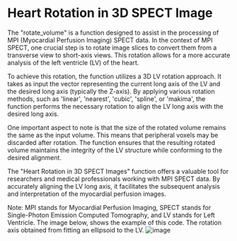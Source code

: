 # Heart Rotation in 3D SPECT Image

The "rotate_volume" is a function designed to assist in the processing of MPI (Myocardial Perfusion Imaging) SPECT data. In the context of MPI SPECT, one crucial step is to rotate image slices to convert them from a transverse view to short-axis views. This rotation allows for a more accurate analysis of the left ventricle (LV) of the heart.

To achieve this rotation, the function utilizes a 3D LV rotation approach. It takes as input the vector representing the current long axis of the LV and the desired long axis (typically the Z-axis). By applying various rotation methods, such as 'linear', 'nearest', 'cubic', 'spline', or 'makima', the function performs the necessary rotation to align the LV long axis with the desired long axis.

One important aspect to note is that the size of the rotated volume remains the same as the input volume. This means that peripheral voxels may be discarded after rotation. The function ensures that the resulting rotated volume maintains the integrity of the LV structure while conforming to the desired alignment.

The "Heart Rotation in 3D SPECT Images" function offers a valuable tool for researchers and medical professionals working with MPI SPECT data. By accurately aligning the LV long axis, it facilitates the subsequent analysis and interpretation of the myocardial perfusion images.

Note: MPI stands for Myocardial Perfusion Imaging, SPECT stands for Single-Photon Emission Computed Tomography, and LV stands for Left Ventricle.
The image below, shows the example of this code. The rotation axis obtained from fitting an ellipsoid to the LV.
![image](https://github.com/Negar-Shah/rotate_volume/assets/59450540/1f6a77b0-2512-4ca1-affb-2572ca804e2e)

